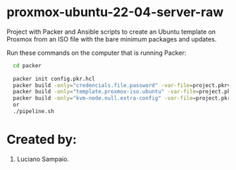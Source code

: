 # proxmox-ubuntu-22-04-server-raw
Project with Packer and Ansible scripts to create an Ubuntu template on Proxmox from an ISO file with the bare minimum packages and updates.

Run these commands on the computer that is running Packer:

```bash
  cd packer
  
  packer init config.pkr.hcl
  packer build -only="credencials.file.password" -var-file=project.pkrvars.hcl iso/. 
  packer build -only="template.proxmox-iso.ubuntu" -var-file=project.pkrvars.hcl iso/. 
  packer build -only="kvm-node.null.extra-config" -var-file=project.pkrvars.hcl iso/. 
  or 
  ./pipeline.sh
```

# Created by: 

1. Luciano Sampaio.
